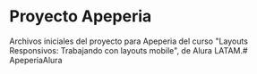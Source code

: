 # Proyecto Apeperia

Archivos iniciales del proyecto para Apeperia del curso "Layouts Responsivos: Trabajando con layouts mobile", de Alura LATAM.# ApeperiaAlura
